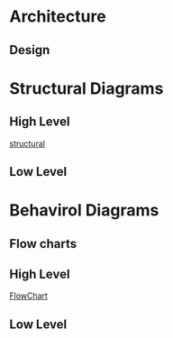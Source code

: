 # Architecture

## Design
# Structural Diagrams
## High Level 
[structural](https://user-images.githubusercontent.com/98841253/152680353-8833a7c0-8387-438f-9271-4951bccf07c3.png)
## Low Level
# Behavirol Diagrams
  ## Flow charts
  ## High Level
  [FlowChart](https://user-images.githubusercontent.com/98841253/152683318-55c56b6d-8e4c-4a8b-bddf-02da089a1a8d.png)
 ## Low Level


